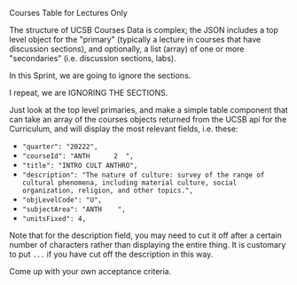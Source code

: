 Courses Table for Lectures Only

The structure of UCSB Courses Data is complex; the JSON includes a top level object
for the "primary" (typically a lecture in courses that have discussion sections), and 
optionally, a list (array) of one or more "secondaries" (i.e. discussion sections, labs).

In this Sprint, we are going to ignore the sections.

I repeat, we are IGNORING THE SECTIONS.

Just look at the top level primaries, and make a simple table component
that can take an array of the courses objects returned from the UCSB api for the Curriculum,
and will display the most relevant fields, i.e. these:

* `"quarter": "20222",`
* `"courseId": "ANTH      2  ",`
* `"title": "INTRO CULT ANTHRO",`
* `"description": "The nature of culture: survey of the range of cultural phenomena, including material culture, social organization, religion, and other topics.",`
* `"objLevelCode": "U",`
* `"subjectArea": "ANTH    ",`
* `"unitsFixed": 4,`

Note that for the description field, you may need to cut it off after a certain number of characters rather than displaying the entire thing.  It is customary to put `...` if you have
cut off the description in this way.

Come up with your own acceptance criteria.
